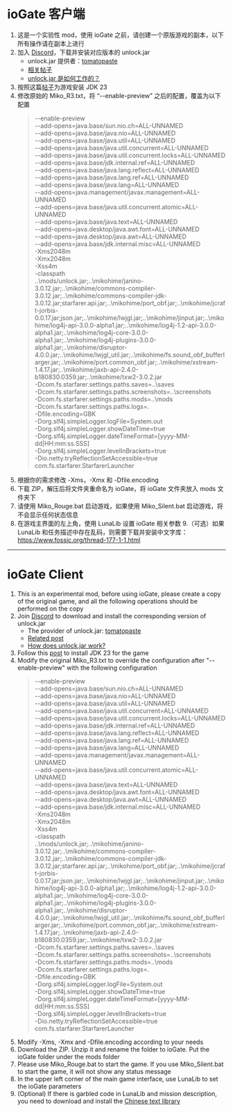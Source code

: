 # ioGate 客户端
1. 这是一个实验性 mod，使用 ioGate 之前，请创建一个原版游戏的副本，以下所有操作请在副本上进行
2. 加入 [Discord](https://discord.gg/NC7J5DUURy)，下载并安装对应版本的 unlock.jar
    * unlock.jar 提供者：[tomatopaste](https://fractalsoftworks.com/forum/index.php?action=profile;u=10783)
    * [相关帖子](https://fractalsoftworks.com/forum/index.php?topic=24577.0)
    * [unlock.jar 是如何工作的？](https://github.com/razuhl/SSMSUnlock?tab=readme-ov-file#explanation)
3. 按照这篇[帖子](https://fractalsoftworks.com/forum/index.php?topic=29320.0)为游戏安装 JDK 23
4. 修改原始的 Miko_R3.txt，将 “--enable-preview” 之后的配置，覆盖为以下配置
    > --enable-preview  
    > --add-opens=java.base/sun.nio.ch=ALL-UNNAMED  
    > --add-opens=java.base/java.nio=ALL-UNNAMED  
    > --add-opens=java.base/java.util=ALL-UNNAMED  
    > --add-opens=java.base/java.util.concurrent=ALL-UNNAMED  
    > --add-opens=java.base/java.util.concurrent.locks=ALL-UNNAMED  
    > --add-opens=java.base/jdk.internal.ref=ALL-UNNAMED  
    > --add-opens=java.base/java.lang.reflect=ALL-UNNAMED  
    > --add-opens=java.base/java.lang.ref=ALL-UNNAMED  
    > --add-opens=java.base/java.lang=ALL-UNNAMED  
    > --add-opens=java.management/javax.management=ALL-UNNAMED  
    > --add-opens=java.base/java.util.concurrent.atomic=ALL-UNNAMED  
    > --add-opens=java.base/java.text=ALL-UNNAMED  
    > --add-opens=java.desktop/java.awt.font=ALL-UNNAMED  
    > --add-opens=java.desktop/java.awt=ALL-UNNAMED  
    > --add-opens=java.base/jdk.internal.misc=ALL-UNNAMED  
    > -Xms2048m  
    > -Xmx2048m  
    > -Xss4m  
    > -classpath  
    > ..\\mods/unlock.jar;..\\mikohime/janino-3.0.12.jar;..\\mikohime/commons-compiler-3.0.12.jar;..\\mikohime/commons-compiler-jdk-3.0.12.jar;starfarer.api.jar;..\\mikohime/port_obf.jar;..\\mikohime/jcraft-jorbis-0.0.17.jar;json.jar;..\\mikohime/lwjgl.jar;..\\mikohime/jinput.jar;..\\mikohime/log4j-api-3.0.0-alpha1.jar;..\\mikohime/log4j-1.2-api-3.0.0-alpha1.jar;..\\mikohime/log4j-core-3.0.0-alpha1.jar;..\\mikohime/log4j-plugins-3.0.0-alpha1.jar;..\\mikohime/disruptor-4.0.0.jar;..\\mikohime/lwjgl_util.jar;..\\mikohime/fs.sound_obf_bufferlarger.jar;..\\mikohime/port.common_obf.jar;..\\mikohime/xstream-1.4.17.jar;..\\mikohime/jaxb-api-2.4.0-b180830.0359.jar;..\\mikohime/txw2-3.0.2.jar  
    > -Dcom.fs.starfarer.settings.paths.saves=..\\saves  
    > -Dcom.fs.starfarer.settings.paths.screenshots=..\\screenshots  
    > -Dcom.fs.starfarer.settings.paths.mods=..\\mods  
    > -Dcom.fs.starfarer.settings.paths.logs=.  
    > -Dfile.encoding=GBK  
    > -Dorg.slf4j.simpleLogger.logFile=System.out  
    > -Dorg.slf4j.simpleLogger.showDateTime=true  
    > -Dorg.slf4j.simpleLogger.dateTimeFormat=[yyyy-MM-dd|HH:mm:ss.SSS]  
    > -Dorg.slf4j.simpleLogger.levelInBrackets=true  
    > -Dio.netty.tryReflectionSetAccessible=true  
    > com.fs.starfarer.StarfarerLauncher  
5. 根据你的需求修改 -Xms，-Xmx 和 -Dfile.encoding
6. 下载 ZIP，解压后将文件夹重命名为 ioGate，将 ioGate 文件夹放入 mods 文件夹下
7. 请使用 Miko_Rouge.bat 启动游戏，如果使用 Miko_Silent.bat 启动游戏，将不会显示任何状态信息
8. 在游戏主界面的左上角，使用 LunaLib 设置 ioGate 相关参数
9.（可选）如果 LunaLib 和任务描述中存在乱码，则需要下载并安装中文字库：https://www.fossic.org/thread-177-1-1.html

***

# ioGate Client
1. This is an experimental mod, before using ioGate, please create a copy of the original game, and all the following operations should be performed on the copy
2. Join [Discord](https://discord.gg/NC7J5DUURy) to download and install the corresponding version of unlock.jar
    * The provider of unlock.jar: [tomatopaste](https://fractalsoftworks.com/forum/index.php?action=profile;u=10783)
    * [Related post](https://fractalsoftworks.com/forum/index.php?topic=24577.0)
    * [How does unlock.jar work?](https://github.com/razuhl/SSMSUnlock?tab=readme-ov-file#explanation)
3. Follow this [post](https://fractalsoftworks.com/forum/index.php?topic=29320.0) to install JDK 23 for the game
4. Modify the original Miko_R3.txt to override the configuration after "--enable-preview" with the following configuration
    > --enable-preview  
    > --add-opens=java.base/sun.nio.ch=ALL-UNNAMED  
    > --add-opens=java.base/java.nio=ALL-UNNAMED  
    > --add-opens=java.base/java.util=ALL-UNNAMED  
    > --add-opens=java.base/java.util.concurrent=ALL-UNNAMED  
    > --add-opens=java.base/java.util.concurrent.locks=ALL-UNNAMED  
    > --add-opens=java.base/jdk.internal.ref=ALL-UNNAMED  
    > --add-opens=java.base/java.lang.reflect=ALL-UNNAMED  
    > --add-opens=java.base/java.lang.ref=ALL-UNNAMED  
    > --add-opens=java.base/java.lang=ALL-UNNAMED  
    > --add-opens=java.management/javax.management=ALL-UNNAMED  
    > --add-opens=java.base/java.util.concurrent.atomic=ALL-UNNAMED  
    > --add-opens=java.base/java.text=ALL-UNNAMED  
    > --add-opens=java.desktop/java.awt.font=ALL-UNNAMED  
    > --add-opens=java.desktop/java.awt=ALL-UNNAMED  
    > --add-opens=java.base/jdk.internal.misc=ALL-UNNAMED  
    > -Xms2048m  
    > -Xmx2048m  
    > -Xss4m  
    > -classpath  
    > ..\\mods/unlock.jar;..\\mikohime/janino-3.0.12.jar;..\\mikohime/commons-compiler-3.0.12.jar;..\\mikohime/commons-compiler-jdk-3.0.12.jar;starfarer.api.jar;..\\mikohime/port_obf.jar;..\\mikohime/jcraft-jorbis-0.0.17.jar;json.jar;..\\mikohime/lwjgl.jar;..\\mikohime/jinput.jar;..\\mikohime/log4j-api-3.0.0-alpha1.jar;..\\mikohime/log4j-1.2-api-3.0.0-alpha1.jar;..\\mikohime/log4j-core-3.0.0-alpha1.jar;..\\mikohime/log4j-plugins-3.0.0-alpha1.jar;..\\mikohime/disruptor-4.0.0.jar;..\\mikohime/lwjgl_util.jar;..\\mikohime/fs.sound_obf_bufferlarger.jar;..\\mikohime/port.common_obf.jar;..\\mikohime/xstream-1.4.17.jar;..\\mikohime/jaxb-api-2.4.0-b180830.0359.jar;..\\mikohime/txw2-3.0.2.jar  
    > -Dcom.fs.starfarer.settings.paths.saves=..\\saves  
    > -Dcom.fs.starfarer.settings.paths.screenshots=..\\screenshots  
    > -Dcom.fs.starfarer.settings.paths.mods=..\\mods  
    > -Dcom.fs.starfarer.settings.paths.logs=.  
    > -Dfile.encoding=GBK  
    > -Dorg.slf4j.simpleLogger.logFile=System.out  
    > -Dorg.slf4j.simpleLogger.showDateTime=true  
    > -Dorg.slf4j.simpleLogger.dateTimeFormat=[yyyy-MM-dd|HH:mm:ss.SSS]  
    > -Dorg.slf4j.simpleLogger.levelInBrackets=true  
    > -Dio.netty.tryReflectionSetAccessible=true  
    > com.fs.starfarer.StarfarerLauncher  
5. Modify -Xms, -Xmx and -Dfile.encoding according to your needs
6. Download the ZIP. Unzip it and rename the folder to ioGate. Put the ioGate folder under the mods folder
7. Please use Miko_Rouge.bat to start the game. If you use Miko_Silent.bat to start the game, it will not show any status message
8. In the upper left corner of the main game interface, use LunaLib to set the ioGate parameters
9. (Optional) If there is garbled code in LunaLib and mission description, you need to download and install the [Chinese text library](https://www.fossic.org/thread-177-1-1.html)

